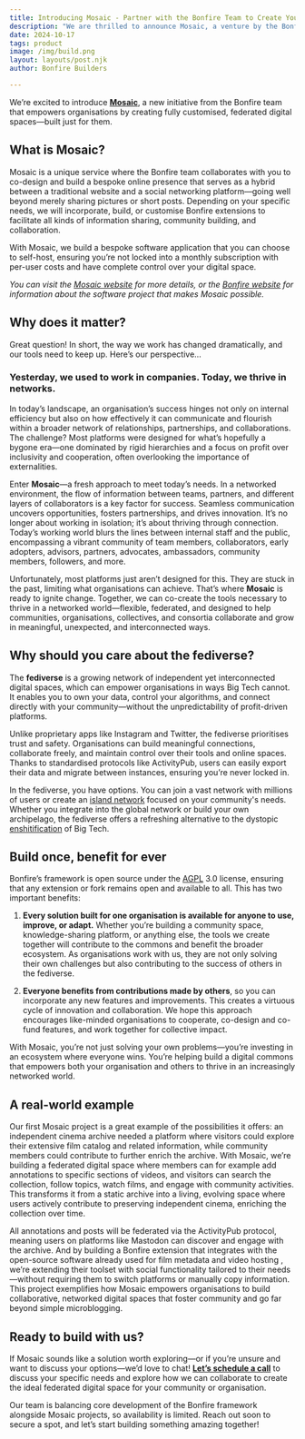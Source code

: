 ```yaml
---
title: Introducing Mosaic - Partner with the Bonfire Team to Create Your Own Federated Digital Space
description: "We are thrilled to announce Mosaic, a venture by the Bonfire team designed to empower organizations by creating fully customized, federated digital spaces tailored to their unique needs."
date: 2024-10-17
tags: product
image: /img/build.png
layout: layouts/post.njk
author: Bonfire Builders

---
```



We’re excited to introduce **[Mosaic](https://bonfirenetworks.org/mosaic/)**, a new initiative from the Bonfire team that empowers organisations by creating fully customised, federated digital spaces—built just for them.

## What is Mosaic?
Mosaic is a unique service where the Bonfire team collaborates with you to co-design and build a bespoke online presence that serves as a hybrid between a traditional website and a social networking platform—going well beyond merely sharing pictures or short posts. Depending on your specific needs, we will incorporate, build, or customise Bonfire extensions to facilitate all kinds of information sharing, community building, and collaboration. 

With Mosaic, we build a bespoke software application that you can choose to self-host, ensuring you’re not locked into a monthly subscription with per-user costs and have complete control over your digital space. 

*You can visit the [Mosaic website](/mosaic/) for more details, or the [Bonfire website](/) for information about the software project that makes Mosaic possible.*

## Why does it matter?
Great question! In short, the way we work has changed dramatically, and our tools need to keep up. Here’s our perspective…

### Yesterday, we used to work in companies. Today, we thrive in networks.
In today’s landscape, an organisation’s success hinges not only on internal efficiency but also on how effectively it can communicate and flourish within a broader network of relationships, partnerships, and collaborations. The challenge? Most platforms were designed for what’s hopefully a bygone era—one dominated by rigid hierarchies and a focus on profit over inclusivity and cooperation, often overlooking the importance of externalities.

Enter **Mosaic**—a fresh approach to meet today’s needs. In a networked environment, the flow of information between teams, partners, and different layers of collaborators is a key factor for success. Seamless communication uncovers opportunities, fosters partnerships, and drives innovation. It’s no longer about working in isolation; it’s about thriving through connection. Today’s working world blurs the lines between internal staff and the public, encompassing a vibrant community of team members, collaborators, early adopters, advisors, partners, advocates, ambassadors, community members, followers, and more. 

Unfortunately, most platforms just aren’t designed for this. They are stuck in the past, limiting what organisations can achieve. That’s where **Mosaic** is ready to ignite change. Together, we can co-create the tools necessary to thrive in a networked world—flexible, federated, and designed to help communities, organisations, collectives, and consortia collaborate and grow in meaningful, unexpected, and interconnected ways.

## Why should you care about the fediverse? 
The **fediverse** is a growing network of independent yet interconnected digital spaces, which can empower organisations in ways Big Tech cannot. It enables you to own your data, control your algorithms, and connect directly with your community—without the unpredictability of profit-driven platforms.

Unlike proprietary apps like Instagram and Twitter, the fediverse prioritises trust and safety. Organisations can build meaningful connections, collaborate freely, and maintain control over their tools and online spaces. Thanks to standardised protocols like ActivityPub, users can easily export their data and migrate between instances, ensuring you’re never locked in.

In the fediverse, you have options. You can join a vast network with millions of users or create an [island network](https://writer.oliphant.social/oliphant/islands) focused on your community's needs. Whether you integrate into the global network or build your own archipelago, the fediverse offers a refreshing alternative to the dystopic [enshitification](https://en.wikipedia.org/wiki/Enshittification) of Big Tech. 

## Build once, benefit for ever
Bonfire’s framework is open source under the [AGPL](https://en.wikipedia.org/wiki/GNU_Affero_General_Public_License) 3.0 license, ensuring that any extension or fork remains open and available to all. This has two important benefits:

1. **Every solution built for one organisation is available for anyone to use, improve, or adapt.** Whether you’re building a community space, knowledge-sharing platform, or anything else, the tools we create together will contribute to the commons and benefit the broader ecosystem. As organisations work with us, they are not only solving their own challenges but also contributing to the success of others in the fediverse. 

2. **Everyone benefits from contributions made by others**, so you can incorporate any new features and improvements. This creates a virtuous cycle of innovation and collaboration. We hope this approach encourages like-minded organisations to cooperate, co-design and co-fund features, and work together for collective impact.

With Mosaic, you’re not just solving your own problems—you’re investing in an ecosystem where everyone wins. You’re helping build a digital commons that empowers both your organisation and others to thrive in an increasingly networked world. 

## A real-world example
Our first Mosaic project is a great example of the possibilities it offers: an independent cinema archive needed a platform where visitors could explore their extensive film catalog and related information, while community members could contribute to further enrich the archive. With Mosaic, we’re building a federated digital space where members can for example add annotations to specific sections of videos, and visitors can search the collection, follow topics, watch films, and engage with community activities. This transforms it from a static archive into a living, evolving space where users actively contribute to preserving independent cinema, enriching the collection over time. 

All annotations and posts will be federated via the ActivityPub protocol, meaning users on platforms like Mastodon can discover and engage with the archive. And by building a Bonfire extension that integrates with the open-source software already used for film metadata and video hosting , we’re extending their toolset with social functionality tailored to their needs—without requiring them to switch platforms or manually copy information. This project exemplifies how Mosaic empowers organisations to build collaborative, networked digital spaces that foster community and go far beyond simple microblogging.

## Ready to build with us?

If Mosaic sounds like a solution worth exploring—or if you’re unsure and want to discuss your options—we’d love to chat! **[Let’s schedule a call](https://calendly.com/bonfire-networks/call)** to discuss your specific needs and explore how we can collaborate to create the ideal federated digital space for your community or organisation.

Our team is balancing core development of the Bonfire framework alongside Mosaic projects, so availability is limited. Reach out soon to secure a spot, and let’s start building something amazing together!

